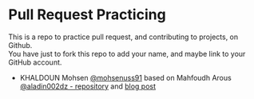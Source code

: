 # Pull Request Practicing
This is a repo to practice pull request, and contributing to projects, on Github.  
You have just to fork this repo to add your name, and maybe link to your GitHub account.

* KHALDOUN Mohsen [@mohsenuss91](https://github.com/mohsenuss91) based on  Mahfoudh Arous [@aladin002dz - repository](https://github.com/aladin002dz)  and [blog post](https://aladinstudio.com/2020/07/23/quick-introduction-to-contributing-to-open-source-on-github/)

<!--
you can use this template:

* Your Name [@github-profile-name](https://github-link-to-your-profile)

-->
